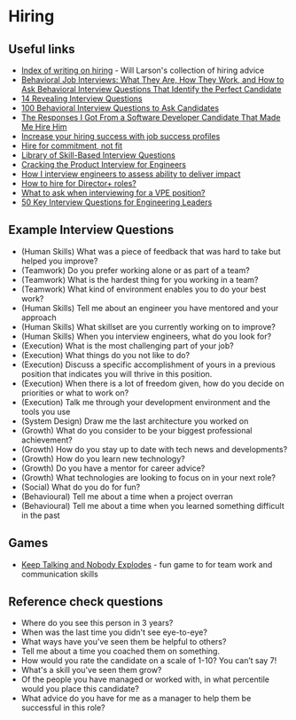 # Hiring

## Useful links
- [Index of writing on hiring](https://lethain.com/hiring-writing-index/) - Will Larson's collection of hiring advice
- [Behavioral Job Interviews: What They Are, How They Work, and How to Ask Behavioral Interview Questions That Identify the Perfect Candidate](https://www.inc.com/jeff-haden/behavioral-job-interviews-what-they-are-how-they-work-how-to-ask-behavioral-interview-questions-that-identify-perfect-candidate.html)
- [14 Revealing Interview Questions](https://www.inc.com/jeff-haden/14-revealing-interview-questions.html)
- [100 Behavioral Interview Questions to Ask Candidates](https://www.inc.com/jeff-haden/14-revealing-interview-questions.html)
- [The Responses I Got From a Software Developer Candidate That Made Me Hire Him](https://medium.com/illumination/the-responses-i-got-from-a-software-developer-candidate-that-made-me-hire-him-98ff8bf01298)
- [Increase your hiring success with job success profiles](https://leaddev.com/hiring-onboarding-retention/increase-your-hiring-success-job-success-profiles)
- [Hire for commitment, not fit](https://medium.com/pluralsight/hiring-for-commitment-not-fit-e79c0113811c)
- [Library of Skill-Based Interview Questions](https://www.thehrspecialist.com/15139/library-of-skill-based-interview-questions)
- [Cracking the Product Interview for Engineers](https://medium.com/geekculture/cracking-the-product-interview-for-engineers-cd3b1f1bfa96)
- [How I interview engineers to assess ability to deliver impact](https://www.metaview.ai/resources/blog/how-i-interview-engineers-to-assess-ability-to-deliver-impact)
- [How to hire for Director+ roles?](https://stassajin.medium.com/how-to-hire-for-director-roles-bb0690f49a51)
- [What to ask when interviewing for a VPE position?](https://karimfanous.substack.com/p/what-to-ask-during-a-vp-of-engineering)
- [50 Key Interview Questions for Engineering Leaders](https://jodijefferson.medium.com/master-hiring-50-key-interview-questions-for-engineering-leaders-cto-vp-or-head-of-engineering-a0f533937a60)


## Example Interview Questions
- (Human Skills) What was a piece of feedback that was hard to take but helped you improve?
- (Teamwork) Do you prefer working alone or as part of a team?
- (Teamwork) What is the hardest thing for you working in a team?
- (Teamwork) What kind of environment enables you to do your best work?
- (Human Skills) Tell me about an engineer you have mentored and your approach
- (Human Skills) What skillset are you currently working on to improve?
- (Human Skills) When you interview engineers, what do you look for?
- (Execution) What is the most challenging part of your job?
- (Execution) What things do you not like to do?
- (Execution) Discuss a specific accomplishment of yours in a previous position that indicates you will thrive in this position.
- (Execution) When there is a lot of freedom given, how do you decide on priorities or what to work on?
- (Execution) Talk me through your development environment and the tools you use
- (System Design) Draw me the last architecture you worked on
- (Growth) What do you consider to be your biggest professional achievement?
- (Growth) How do you stay up to date with tech news and developments?
- (Growth) How do you learn new technology?
- (Growth) Do you have a mentor for career advice?
- (Growth) What technologies are looking to focus on in your next role?
- (Social) What do you do for fun?
- (Behavioural) Tell me about a time when a project overran
- (Behavioural) Tell me about a time when you learned something difficult in the past

## Games
- [Keep Talking and Nobody Explodes](https://keeptalkinggame.com/) - fun game to for team work and communication skills

## Reference check questions
- Where do you see this person in 3 years?
- When was the last time you didn't see eye-to-eye?
- What ways have you've seen them be helpful to others?
- Tell me about a time you coached them on something.
- How would you rate the candidate on a scale of 1-10? You can’t say 7!
- What's a skill you've seen them grow?
- Of the people you have managed or worked with, in what percentile would you place this candidate?
- What advice do you have for me as a manager to help them be successful in this role?
